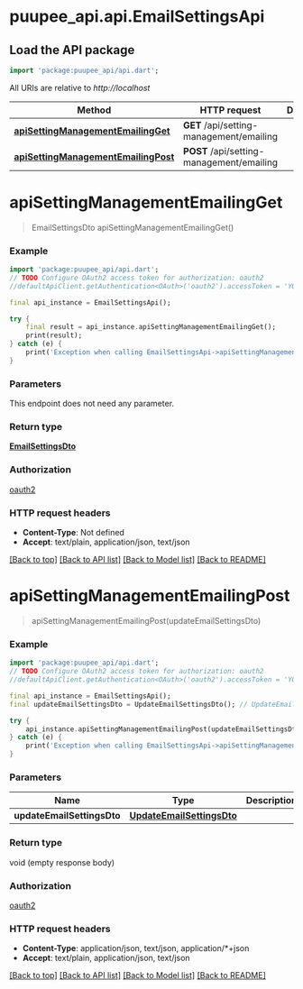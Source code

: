 # puupee_api.api.EmailSettingsApi

## Load the API package
```dart
import 'package:puupee_api/api.dart';
```

All URIs are relative to *http://localhost*

Method | HTTP request | Description
------------- | ------------- | -------------
[**apiSettingManagementEmailingGet**](EmailSettingsApi.md#apisettingmanagementemailingget) | **GET** /api/setting-management/emailing | 
[**apiSettingManagementEmailingPost**](EmailSettingsApi.md#apisettingmanagementemailingpost) | **POST** /api/setting-management/emailing | 


# **apiSettingManagementEmailingGet**
> EmailSettingsDto apiSettingManagementEmailingGet()



### Example
```dart
import 'package:puupee_api/api.dart';
// TODO Configure OAuth2 access token for authorization: oauth2
//defaultApiClient.getAuthentication<OAuth>('oauth2').accessToken = 'YOUR_ACCESS_TOKEN';

final api_instance = EmailSettingsApi();

try {
    final result = api_instance.apiSettingManagementEmailingGet();
    print(result);
} catch (e) {
    print('Exception when calling EmailSettingsApi->apiSettingManagementEmailingGet: $e\n');
}
```

### Parameters
This endpoint does not need any parameter.

### Return type

[**EmailSettingsDto**](EmailSettingsDto.md)

### Authorization

[oauth2](../README.md#oauth2)

### HTTP request headers

 - **Content-Type**: Not defined
 - **Accept**: text/plain, application/json, text/json

[[Back to top]](#) [[Back to API list]](../README.md#documentation-for-api-endpoints) [[Back to Model list]](../README.md#documentation-for-models) [[Back to README]](../README.md)

# **apiSettingManagementEmailingPost**
> apiSettingManagementEmailingPost(updateEmailSettingsDto)



### Example
```dart
import 'package:puupee_api/api.dart';
// TODO Configure OAuth2 access token for authorization: oauth2
//defaultApiClient.getAuthentication<OAuth>('oauth2').accessToken = 'YOUR_ACCESS_TOKEN';

final api_instance = EmailSettingsApi();
final updateEmailSettingsDto = UpdateEmailSettingsDto(); // UpdateEmailSettingsDto | 

try {
    api_instance.apiSettingManagementEmailingPost(updateEmailSettingsDto);
} catch (e) {
    print('Exception when calling EmailSettingsApi->apiSettingManagementEmailingPost: $e\n');
}
```

### Parameters

Name | Type | Description  | Notes
------------- | ------------- | ------------- | -------------
 **updateEmailSettingsDto** | [**UpdateEmailSettingsDto**](UpdateEmailSettingsDto.md)|  | [optional] 

### Return type

void (empty response body)

### Authorization

[oauth2](../README.md#oauth2)

### HTTP request headers

 - **Content-Type**: application/json, text/json, application/*+json
 - **Accept**: text/plain, application/json, text/json

[[Back to top]](#) [[Back to API list]](../README.md#documentation-for-api-endpoints) [[Back to Model list]](../README.md#documentation-for-models) [[Back to README]](../README.md)

